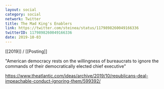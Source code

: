 ```yaml
---
layout: social
category: social
network: Twitter
title: The Mad King's Enablers
link: https://twitter.com/steinea/status/1179898260049166336
twitterID: 1179898260049166336
date: 2019-10-03
---
```


[[2019]] / [[Posting]]

"American democracy rests on the willingness of bureaucrats to ignore the commands of their democratically elected chief executive"

<https://www.theatlantic.com/ideas/archive/2019/10/republicans-deal-impeachable-conduct-ignoring-them/599392/>
